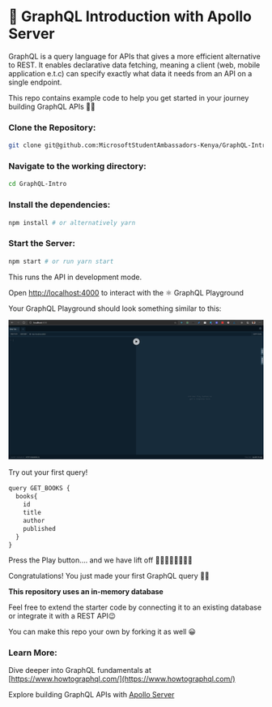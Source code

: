 # 🚀 GraphQL Introduction with Apollo Server

GraphQL is a query language for APIs that gives a more efficient alternative to REST. It enables declarative data fetching, meaning a client (web, mobile application e.t.c) can specify exactly what data it needs from an API on a single endpoint.

This repo contains example code to help you get started in your journey building GraphQL APIs 💪🏾

### Clone the Repository:

```bash
git clone git@github.com:MicrosoftStudentAmbassadors-Kenya/GraphQL-Intro.git
```

### Navigate to the working directory:

```bash
cd GraphQL-Intro
```

### Install the dependencies:

```bash
npm install # or alternatively yarn 
```

### Start the Server:

```bash
npm start # or run yarn start
```

This runs the API in development mode.

Open [http://localhost:4000](http://localhost:4000) to interact with the ⚛ GraphQL Playground

Your GraphQL Playground should look something similar to this:

![GraphQL Playground](./playground.png)

Try out your first query!

```gql
query GET_BOOKS {
  books{
    id 
    title
    author
    published
  }
}
```

Press the Play button.... and we have lift off 👩🏾‍🚀👨🏾‍🚀🚀🚀

Congratulations! You just made your first GraphQL query 🎉🍾

**This repository uses an in-memory database**

Feel free to extend the starter code by connecting it to an existing database or integrate it with a REST API😉

You can make this repo your own by forking it as well 😀 

### Learn More:
Dive deeper into GraphQL fundamentals at [https://www.howtographql.com/](https://www.howtographql.com/)

Explore building GraphQL APIs with [Apollo Server](https://www.apollographql.com/docs/apollo-server/getting-started/)
